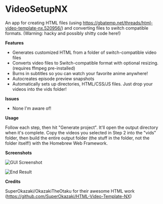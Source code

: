 # VideoSetupNX

An app for creating HTML files (using https://gbatemp.net/threads/html-video-template-nx.520956/) and converting files to switch compatible formats. (Warning: hacky and possibly shitty code here!)

__Features__
- Generates customized HTML from a folder of switch-compatible video files
- Converts video files to Switch-compatible format with optional resizing. (requires ffmpeg pre-installed)
- Burns in subtitles so you can watch your favorite anime anywhere!
- Autocreates episode preview snapshots
- Automatically sets up directories, HTML/CSS/JS files. Just drop your videos into the vids folder!

__Issues__
- None I'm aware of!

__Usage__

Follow each step, then hit "Generate project". It'll open the output directory when it's complete. Copy the videos you selected in Step 2 into the "vids" folder, then build the entire output folder (the stuff in the folder, not the folder itself!) with the Homebrew Web Framework.

__Screenshots__

![GUI Screenshot](http://aida.moe/share/BJeY.png)

![End Result](http://aida.moe/share/I3rd.png)

__Credits__

SuperOkazaki/OkazakiTheOtaku for their awesome HTML work (https://github.com/SuperOkazaki/HTML-Video-Template-NX)
